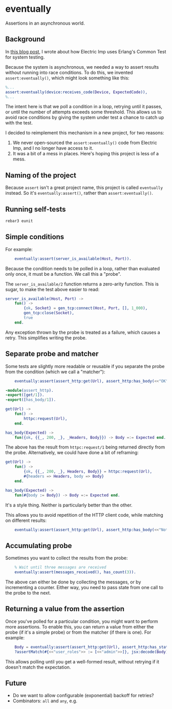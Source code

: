 # eventually

Assertions in an asynchronous world.

## Background

In [this blog post](https://blog.differentpla.net/blog/2020/09/14/erlang-common-test/), I wrote about how Electric Imp
uses Erlang's Common Test for system testing.

Because the system is asynchronous, we needed a way to assert results without running into race conditions. To do this,
we invented `assert:eventually()`, which might look something like this:

```erlang
%...
assert:eventually(device:receives_code(Device, ExpectedCode)),
%...
```

The intent here is that we poll a condition in a loop, retrying until it passes, or until the number of attempts exceeds
some threshold. This allows us to avoid race conditions by giving the system under test a chance to catch up with the
test.

I decided to reimplement this mechanism in a new project, for two reasons:

1. We never open-sourced the `assert:eventually()` code from Electric Imp, and I no longer have access to it.
2. It was a bit of a mess in places. Here's hoping this project is less of a mess.

## Naming of the project

Because `assert` isn't a great project name, this project is called `eventually` instead. So it's `eventually:assert()`,
rather than `assert:eventually()`.

## Running self-tests

```sh
rebar3 eunit
```

## Simple conditions

For example:

```erlang
    eventually:assert(server_is_available(Host, Port)).
```

Because the condition needs to be polled in a loop, rather than evaluated only once, it must be a function. We call this
a "probe".

The `server_is_available/2` function returns a zero-arity function. This is sugar, to make the test above easier to
read:

```erlang
server_is_available(Host, Port) ->
    fun() ->
        {ok, Socket} = gen_tcp:connect(Host, Port, [], 1_000),
        gen_tcp:close(Socket),
        true
    end.
```

Any exception thrown by the probe is treated as a failure, which causes a retry. This simplifies writing the probe.

## Separate probe and matcher

Some tests are slightly more readable or reusable if you separate the probe from the condition (which we call a "matcher"):

```erlang
    eventually:assert(assert_http:get(Url), assert_http:has_body(<<"OK">>)).
```

```erlang
-module(assert_http).
-export([get/1]).
-export([has_body/1]).

get(Url) ->
    fun() ->
        httpc:request(Url),
    end.

has_body(Expected) ->
    fun({ok, {{_, 200, _}, _Headers, Body}}) -> Body =:= Expected end.
```

The above has the result from `httpc:request/1` being returned directly from the probe. Alternatively, we could have done a bit of reframing:

```erlang
get(Url) ->
    fun() ->
        {ok, {{_, 200, _}, Headers, Body}} = httpc:request(Url),
        #{headers => Headers, body => Body}
    end.

has_body(Expected) ->
    fun(#{body := Body}) -> Body =:= Expected end.
```

It's a style thing. Neither is particularly better than the other.

This allows you to avoid repetition of the HTTP client code, while matching on different results:

```erlang
    eventually:assert(assert_http:get(Url), assert_http:has_body(<<"Not found">>)).
```

## Accumulating probe

Sometimes you want to collect the results from the probe:

```erlang
    % Wait until three messages are received
    eventually:assert(messages_received(), has_count(3)).
```

The above can either be done by collecting the messages, or by incrementing a counter. Either way, you need to pass
state from one call to the probe to the next.

## Returning a value from the assertion

Once you've polled for a particular condition, you might want to perform more assertions. To enable this, you can return
a value from either the probe (if it's a simple probe) or from the matcher (if there is one). For example:

```erlang
    Body = eventually:assert(assert_http:get(Url), assert_http:has_status_code(200)).
    ?assertMatch(#{<<"user_roles">> := [<<"admin">>]}, jsx:decode(Body)).
```

This allows polling until you get a well-formed result, without retrying if it doesn't match the expectation.

## Future

- Do we want to allow configurable (exponential) backoff for retries?
- Combinators: `all` and `any`, e.g.
